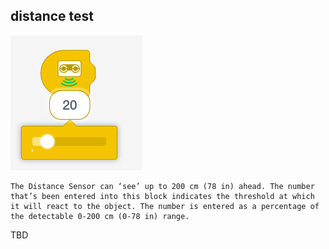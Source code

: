 ## distance test

![](./dist1.png)

```
The Distance Sensor can ‘see’ up to 200 cm (78 in) ahead. The number that’s been entered into this block indicates the threshold at which it will react to the object. The number is entered as a percentage of the detectable 0-200 cm (0-78 in) range.
```


TBD